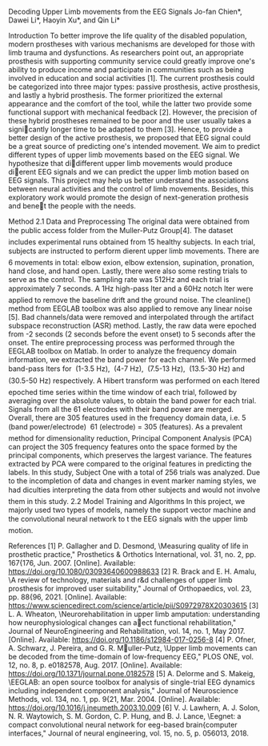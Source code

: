 Decoding Upper Limb movements from the EEG Signals
Jo-fan Chien*, Dawei Li*, Haoyin Xu*, and Qin Li*

Introduction
To better improve the life quality of the disabled population, modern prostheses with various mechanisms
are developed for those with limb trauma and dysfunctions. As researchers point out, an appropriate prosthesis
with supporting community service could greatly improve one's ability to produce income and participate
in communities such as being involved in education and social activities [1]. The current prosthesis could be
categorized into three major types: passive prosthesis, active prosthesis, and lastly a hybrid prosthesis. The
former prioritized the external appearance and the comfort of the tool, while the latter two provide some
functional support with mechanical feedback [2]. However, the precision of these hybrid prostheses remained
to be poor and the user usually takes a signicantly longer time to be adapted to them [3]. Hence, to provide
a better design of the active prosthesis, we proposed that EEG signal could be a great source of predicting
one's intended movement. We aim to predict different types of upper limb movements based on the EEG
signal. We hypothesize that didifferent upper limb movements would produce dierent EEG signals and we
can predict the upper limb motion based on EEG signals. This project may help us better understand the
associations between neural activities and the control of limb movements. Besides, this exploratory work
would promote the design of next-generation prothesis and benet the people with the needs.

Method
2.1 Data and Preprocessing
The original data were obtained from the public access folder from the Muller-Putz Group[4]. The
dataset includes experimental runs obtained from 15 healthy subjects. In each trial, subjects are instructed
to perform dierent upper limb movements. There are 6 movements in total: elbow 
exion, elbow extension,
supination, pronation, hand close, and hand open. Lastly, there were also some resting trials to serve as the
control. The sampling rate was 512Hz and each trial is approximately 7 seconds.
A 1Hz high-pass lter and a 60Hz notch lter were applied to remove the baseline drift and the ground
noise. The cleanline() method from EEGLAB toolbox was also applied to remove any linear noise [5]. Bad
channels/data were removed and interpolated through the artifact subspace reconstruction (ASR) method.
Lastly, the raw data were epoched from -2 seconds (2 seconds before the event onset) to 5 seconds after the
onset. The entire preprocessing process was performed through the EEGLAB toolbox on Matlab.
In order to analyze the frequency domain information, we extracted the band power for each channel.
We performed band-pass lters for  (1-3.5 Hz),  (4-7 Hz),  (7.5-13 Hz),  (13.5-30 Hz) and 
 (30.5-50
Hz) respectively. A Hibert transform was performed on each ltered epoched time series within the time
window of each trial, followed by averaging over the absolute values, to obtain the band power for each trial.
Signals from all the 61 electrodes with their band power are merged. Overall, there are 305 features used in
the frequency domain data, i.e. 5 (band power/electrode)  61 (electrode) = 305 (features).
As a prevalent method for dimensionality reduction, Principal Component Analysis (PCA) can project
the 305 frequency features onto the space formed by the principal components, which preserves the largest
variance. The features extracted by PCA were compared to the original features in predicting the labels.
In this study, Subject One with a total of 256 trials was analyzed. Due to the incompletion of data and
changes in event marker naming styles, we had diculties interpreting the data from other subjects and
would not involve them in this study.
2.2 Model Training and Algorithms
In this project, we majorly used two types of models, namely the support vector machine and the
convolutional neural network to t the EEG signals with the upper limb motion.

References
[1] P. Gallagher and D. Desmond, \Measuring quality of life in prosthetic practice," Prosthetics
& Orthotics International, vol. 31, no. 2, pp. 167{176, Jun. 2007. [Online]. Available:
https://doi.org/10.1080/03093640600988633
[2] R. Brack and E. H. Amalu, \A review of technology, materials and r&d challenges of upper limb
prosthesis for improved user suitability," Journal of Orthopaedics, vol. 23, pp. 88{96, 2021. [Online].
Available: https://www.sciencedirect.com/science/article/pii/S0972978X20303615
[3] L. A. Wheaton, \Neurorehabilitation in upper limb amputation: understanding how neurophysiological
changes can aect functional rehabilitation," Journal of NeuroEngineering and Rehabilitation, vol. 14,
no. 1, May 2017. [Online]. Available: https://doi.org/10.1186/s12984-017-0256-8
[4] P. Ofner, A. Schwarz, J. Pereira, and G. R. Muller-Putz, \Upper limb movements can be decoded from
the time-domain of low-frequency EEG," PLOS ONE, vol. 12, no. 8, p. e0182578, Aug. 2017. [Online].
Available: https://doi.org/10.1371/journal.pone.0182578
[5] A. Delorme and S. Makeig, \EEGLAB: an open source toolbox for analysis of single-trial EEG dynamics
including independent component analysis," Journal of Neuroscience Methods, vol. 134, no. 1, pp. 9{21,
Mar. 2004. [Online]. Available: https://doi.org/10.1016/j.jneumeth.2003.10.009
[6] V. J. Lawhern, A. J. Solon, N. R. Waytowich, S. M. Gordon, C. P. Hung, and B. J. Lance, \Eegnet:
a compact convolutional neural network for eeg-based brain{computer interfaces," Journal of neural
engineering, vol. 15, no. 5, p. 056013, 2018.
